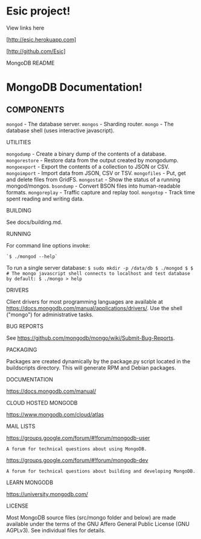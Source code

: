 # Esic project!
View links here

[http://esic.herokuapp.com]

[http://github.com/Esic]

MongoDB README

# MongoDB Documentation!

## COMPONENTS

  `mongod` - The database server.
  `mongos` - Sharding router.
  `mongo`  - The database shell (uses interactive javascript).

UTILITIES

  `mongodump`         - Create a binary dump of the contents of a database.
  `mongorestore`      - Restore data from the output created by mongodump.
  `mongoexport`       - Export the contents of a collection to JSON or CSV.
  `mongoimport`       - Import data from JSON, CSV or TSV.
  `mongofiles`        - Put, get and delete files from GridFS.
  `mongostat`         - Show the status of a running mongod/mongos.
  `bsondump`          - Convert BSON files into human-readable formats.
  `mongoreplay`       - Traffic capture and replay tool.
  `mongotop`          - Track time spent reading and writing data.

BUILDING

  See docs/building.md.

RUNNING

  For command line options invoke:

    `$ ./mongod --help`

  To run a single server database:
    ```
    $ sudo mkdir -p /data/db
    $ ./mongod
    $
    $ # The mongo javascript shell connects to localhost and test database by default:
    $ ./mongo
    > help
    ```

DRIVERS

  Client drivers for most programming languages are available at
  https://docs.mongodb.com/manual/applications/drivers/. Use the shell
  ("mongo") for administrative tasks.

BUG REPORTS

  See https://github.com/mongodb/mongo/wiki/Submit-Bug-Reports.

PACKAGING

  Packages are created dynamically by the package.py script located in the
  buildscripts directory. This will generate RPM and Debian packages.

DOCUMENTATION

  https://docs.mongodb.com/manual/

CLOUD HOSTED MONGODB

  https://www.mongodb.com/cloud/atlas

MAIL LISTS

  https://groups.google.com/forum/#!forum/mongodb-user

    A forum for technical questions about using MongoDB.

  https://groups.google.com/forum/#!forum/mongodb-dev

    A forum for technical questions about building and developing MongoDB.

LEARN MONGODB

  https://university.mongodb.com/

LICENSE

  Most MongoDB source files (src/mongo folder and below) are made available
  under the terms of the GNU Affero General Public License (GNU AGPLv3). See
  individual files for details.
